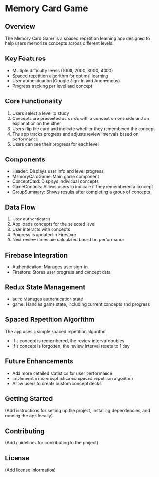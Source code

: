 # Memory Card Game

## Overview
The Memory Card Game is a spaced repetition learning app designed to help users memorize concepts across different levels.

## Key Features
- Multiple difficulty levels (1000, 2000, 3000, 4000)
- Spaced repetition algorithm for optimal learning
- User authentication (Google Sign-In and Anonymous)
- Progress tracking per level and concept

## Core Functionality
1. Users select a level to study
2. Concepts are presented as cards with a concept on one side and an explanation on the other
3. Users flip the card and indicate whether they remembered the concept
4. The app tracks progress and adjusts review intervals based on performance
5. Users can see their progress for each level

## Components
- Header: Displays user info and level progress
- MemoryCardGame: Main game component
- ConceptCard: Displays individual concepts
- GameControls: Allows users to indicate if they remembered a concept
- GroupSummary: Shows results after completing a group of concepts

## Data Flow
1. User authenticates
2. App loads concepts for the selected level
3. User interacts with concepts
4. Progress is updated in Firestore
5. Next review times are calculated based on performance

## Firebase Integration
- Authentication: Manages user sign-in
- Firestore: Stores user progress and concept data

## Redux State Management
- auth: Manages authentication state
- game: Handles game state, including current concepts and progress

## Spaced Repetition Algorithm
The app uses a simple spaced repetition algorithm:
- If a concept is remembered, the review interval doubles
- If a concept is forgotten, the review interval resets to 1 day

## Future Enhancements
- Add more detailed statistics for user performance
- Implement a more sophisticated spaced repetition algorithm
- Allow users to create custom concept decks

## Getting Started
(Add instructions for setting up the project, installing dependencies, and running the app locally)

## Contributing
(Add guidelines for contributing to the project)

## License
(Add license information)
